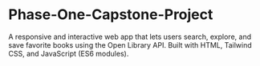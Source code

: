 # Phase-One-Capstone-Project
A responsive and interactive web app that lets users search, explore, and save favorite books using the Open Library API. Built with HTML, Tailwind CSS, and JavaScript (ES6 modules).
